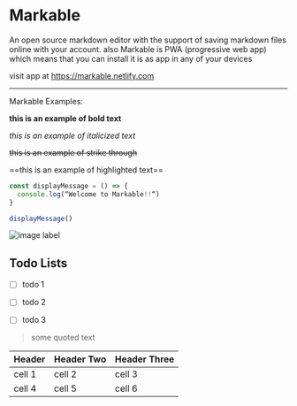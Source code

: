 # Markable

An open source markdown editor with the support of saving markdown files online with your account.
also Markable is PWA (progressive web app) which means that you can install it is as app in any of your devices

visit app at  <https://markable.netlify.com>



---

Markable Examples:


**this is an example of bold text**

*this is an example of italicized text*

~~this is an example of strike through~~

==this is an example of highlighted text==


```javascript
const displayMessage = () => { 
  console.log(“Welcome to Markable!!“)
}

displayMessage()
```


 ![image label](https://markable.netlify.com/logo.svg "left-50")






## Todo Lists

- [ ]  todo 1
- [ ]  todo 2
- [ ]  todo 3




> some quoted text



| Header | Header Two | Header Three |
|----|----|----|
| cell 1 | cell 2 | cell 3 |
| cell 4 | cell 5 | cell 6 |


